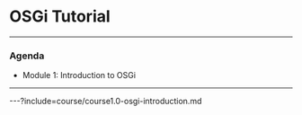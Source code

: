 # OSGi Tutorial

---

### Agenda

* Module 1: Introduction to OSGi


---

---?include=course/course1.0-osgi-introduction.md

